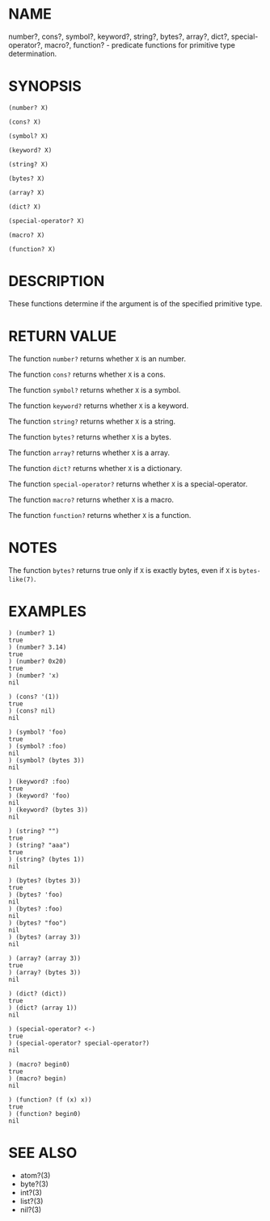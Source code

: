 # NAME
number?, cons?, symbol?, keyword?, string?, bytes?, array?, dict?, special-operator?, macro?, function? - predicate functions for primitive type determination.

# SYNOPSIS

    (number? X)
    
    (cons? X)
    
    (symbol? X)
    
    (keyword? X)
    
    (string? X)
    
    (bytes? X)
    
    (array? X)
    
    (dict? X)
    
    (special-operator? X)
    
    (macro? X)
    
    (function? X)

# DESCRIPTION
These functions determine if the argument is of the specified primitive type.

# RETURN VALUE
The function `number?` returns whether `X` is an number.

The function `cons?` returns whether `X` is a cons.

The function `symbol?` returns whether `X` is a symbol.

The function `keyword?` returns whether `X` is a keyword.

The function `string?` returns whether `X` is a string.

The function `bytes?` returns whether `X` is a bytes.

The function `array?` returns whether `X` is a array.

The function `dict?` returns whether `X` is a dictionary.

The function `special-operator?` returns whether `X` is a special-operator.

The function `macro?` returns whether `X` is a macro.

The function `function?` returns whether `X` is a function.

# NOTES
The function `bytes?` returns true only if `X` is exactly bytes, even if `X` is `bytes-like(7)`.

# EXAMPLES

    ) (number? 1)
    true
    ) (number? 3.14)
    true
    ) (number? 0x20)
    true
    ) (number? 'x)
    nil

    ) (cons? '(1))
    true
    ) (cons? nil)
    nil

    ) (symbol? 'foo)
    true
    ) (symbol? :foo)
    nil
    ) (symbol? (bytes 3))
    nil

    ) (keyword? :foo)
    true
    ) (keyword? 'foo)
    nil
    ) (keyword? (bytes 3))
    nil

    ) (string? "")
    true
    ) (string? "aaa")
    true
    ) (string? (bytes 1))
    nil

    ) (bytes? (bytes 3))
    true
    ) (bytes? 'foo)
    nil
    ) (bytes? :foo)
    nil
    ) (bytes? "foo")
    nil
    ) (bytes? (array 3))
    nil

    ) (array? (array 3))
    true
    ) (array? (bytes 3))
    nil

    ) (dict? (dict))
    true
    ) (dict? (array 1))
    nil

    ) (special-operator? <-)
    true
    ) (special-operator? special-operator?)
    nil

    ) (macro? begin0)
    true
    ) (macro? begin)
    nil

    ) (function? (f (x) x))
    true
    ) (function? begin0)
    nil

# SEE ALSO
- atom?(3)
- byte?(3)
- int?(3)
- list?(3)
- nil?(3)
